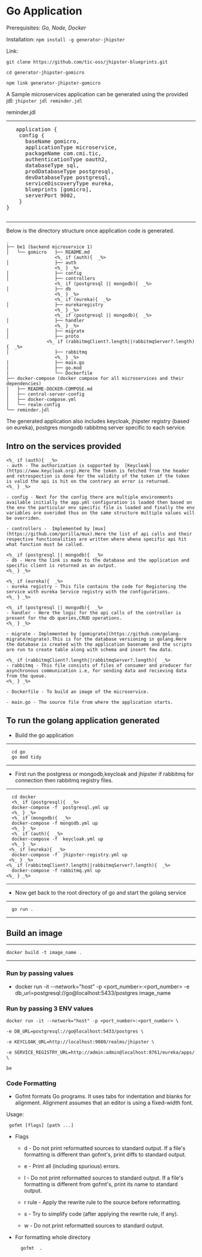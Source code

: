 # Go Application

Prerequisites: *Go, Node, Docker*

Installation: `npm install -g generator-jhipster`

Link: 

 `git clone https://github.com/tic-oss/jhipster-blueprints.git ` 

 `cd generator-jhipster-gomicro`

  `npm link generator-jhipster-gomicro`

A Sample microservices application can be generated using the provided jdl: `jhipster jdl reminder.jdl`

reminder.jdl

---
<pre>
   application {
    config {
      baseName gomicro,
      applicationType microservice,
      packageName com.cmi.tic,
      authenticationType oauth2,
      databaseType sql,
      prodDatabaseType postgresql,
      devDatabaseType postgresql,
      serviceDiscoveryType eureka,
      blueprints [gomicro],
      serverPort 9002,
    } 
}
 </pre>
---

Below is the directory structure once application code is generated.

```
.
├── be1 (backend microservice 1)
│   └── gomicro   ├── README.md
                  <%_ if (auth){  _%>
│                 ├── auth
                  <%_ } _%>
│                 ├── config
│                 ├── controllers
                  <%_ if (postgresql || mongodb){  _%>
│                 ├── db
                  <%_ } _%>
              	  <%_ if (eureka){  _%>
│                 ├── eurekaregistry
                  <%_ } _%>
                  <%_ if (postgresql || mongodb){  _%>
│                 ├── handler
                  <%_ } _%>
│                 ├── migrate
│                 ├── proto
               <%_ if (rabbitmqClient?.length||rabbitmqServer?.length){  _%>
│                 ├── rabbitmq
                  <%_ } _%>
│                 ├── main.go
|                 ├── go.mod
|                 └── Dockerfile
├── docker-compose (docker compose for all microservices and their dependencies)
│   ├── README-DOCKER-COMPOSE.md
│   ├── central-server-config
│   ├── docker-compose.yml
│   └── realm-config
└── reminder.jdl
```

The generated application also includes keycloak, jhipster registry (based on eureka), postgres mongodb rabbitmq  server specific to each service.

 ## Intro on the services provided 
    <%_ if (auth){  _%>
    - auth - The authorization is supported by  [Keycloak](https://www.keycloak.org).Here The token is fetched from the header and retrospection is done for the validity of the token if the token is valid the api is hit on the contrary an error is returned.
    <%_ } _%>

    - config - Next for the config there are multiple environments available initially the app.yml configuration is loaded then based on the env the particular env specific file is loaded and finally the env variables are overided thus on the same structure multiple values will be overriden.

    - controllers -  Implemented by [mux](https://github.com/gorilla/mux).Here the list of api calls and their respective functionalities are written where whena specific api hit what function must be called.

    <%_ if (postgresql || mongodb){  _%>
    - db - Here the link is made to the database and the application and specific client is returned as an output.
    <%_ } _%>

    <%_ if (eureka){  _%>
    - eureka registry - This file contains the code for Registering the service with eureka Service registry with the configurations.
    <%_ } _%>
 
    <%_ if (postgresql || mongodb){  _%>
    - handler - Here the logic for the api calls of the controller is present for the db queries,CRUD operations.
    <%_ } _%>

    - migrate - Implemented by [gomigrate](https://github.com/golang-migrate/migrate).This is for the database versioning in golang.Here the database is created with the application basename and the scripts are run to create table along with schema and insert few data.

    <%_ if (rabbitmqClient?.length||rabbitmqServer?.length){  _%>
    - rabbitmq - This file consists of files of consumer and producer for asynchronous communication i.e, for sending data and recieving data from the queue.
    <%_ } _%>

    - Dockerfile - To build an image of the microservice.

    - main.go - The source file from where the application starts.

 ## To run the golang application generated

  + Build the go application 
  ---
      cd go
      go mod tidy
  ---
  + First run the postgress or mongodb,keycloak and jhipster if rabbitmq for connection then rabbitmq registry files.
  ---
      cd docker
      <%_ if (postgresql){  _%>
      docker-compose -f  postgresql.yml up
      <%_ } _%>
      <%_ if (mongodb){  _%>
      docker-compose -f mongodb.yml up  
      <%_ } _%>   
      <%_ if (auth){  _%>
      docker-compose -f  keycloak.yml up   
      <%_ } _%>     
	 <%_ if (eureka){  _%>
      docker-compose -f  jhipster-registry.yml up  
     <%_ } _%>   
    <%_ if (rabbitmqClient?.length||rabbitmqServer?.length){  _%>
      docker-compose -f rabbitmq.yml up
    <%_ } _%>   

  ---

  + Now get back to the root directory of go and start the golang service 
  ---
      go run .
  ---
  
## Build an image 
---
    docker build -t image_name .
---
### Run by passing values 
- docker run -it --network="host" -p <port_number>:<port_number> -e        db_url=postgresql://go@localhost:5433/postgres image_name 


### Run by passing 3 ENV values 

```
docker run -it --network="host" -p <port_number>:<port_number> \

-e DB_URL=postgresql://go@localhost:5433/postgres \

-e KEYCLOAK_URL=http://localhost:9080/realms/jhipster \

-e SERVICE_REGISTRY_URL=http://admin:admin@localhost:8761/eureka/apps/ \

be
```

### Code Formatting 

- Gofmt formats Go programs. It uses tabs for indentation and blanks for alignment. Alignment assumes that an editor is using a fixed-width font.

 Usage:
 ```
  gofmt [flags] [path ...]
  ```
+ Flags

  - d - Do not print reformatted sources to standard output.
	If a file's formatting is different than gofmt's, print diffs
	to standard output.

  - e - Print all (including spurious) errors.

  - l - Do not print reformatted sources to standard output.
	If a file's formatting is different from gofmt's, print its name
	to standard output.

  - r rule - Apply the rewrite rule to the source before reformatting.

  - s - Try to simplify code (after applying the rewrite rule, if any).

  - w - Do not print reformatted sources to standard output.

+ For formatting whole directory 

    ```
      gofmt  .
    ```


